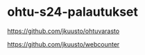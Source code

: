 # ohtu-s24-palautukset
https://github.com/jkuusto/ohtuvarasto

https://github.com/jkuusto/webcounter
